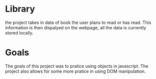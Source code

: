 # Library

the project takes in data of book the user plans to read or has read. This information is then dispalyed on the webpage, all the data is currently stored locally.

# Goals
The goals of this project was to pratice using objects in javascript. The project also allows for some more pratice in using DOM manipulation.
